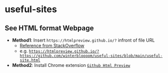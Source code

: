 # useful-sites

## See HTML format Webpage

- **Method1**: Insert `https://htmlpreview.github.io/?` infront of file URL
  - [Reference from StackOverflow](https://stackoverflow.com/questions/8446218/how-to-see-an-html-page-on-github-as-a-normal-rendered-html-page-to-see-preview)
  - e.g. [`https://htmlpreview.github.io/?https://github.com/winterbloooom/useful-sites/blob/main/useful-site.html`](https://htmlpreview.github.io/?https://github.com/winterbloooom/useful-sites/blob/main/useful-site.html)
- **Method2**: Install Chrome extension [`Github Html Preview`](https://chrome.google.com/webstore/detail/github-html-preview/pmpjligbgooljdpakhophgddmcipglna)

